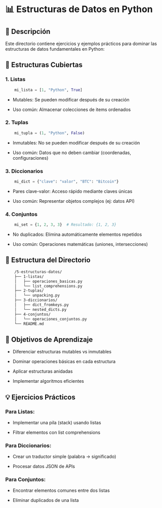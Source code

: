 # 📊 Estructuras de Datos en Python

## 📌 Descripción
Este directorio contiene ejercicios y ejemplos prácticos para dominar las estructuras de datos fundamentales en Python:

## 🧱 Estructuras Cubiertas

### 1. Listas

```python
    mi_lista = [1, "Python", True]
```

* Mutables: Se pueden modificar después de su creación

* Uso común: Almacenar colecciones de items ordenados

### 2. Tuplas

```python
    mi_tupla = (1, "Python", False)
```

* Inmutables: No se pueden modificar después de su creación

* Uso común: Datos que no deben cambiar (coordenadas, configuraciones)

### 3. Diccionarios

```python
    mi_dict = {"clave": "valor", "BTC": "Bitcoin"}
```

* Pares clave-valor: Acceso rápido mediante claves únicas

* Uso común: Representar objetos complejos (ej: datos API)

### 4. Conjuntos

```python
    mi_set = {1, 2, 3, 3}  # Resultado: {1, 2, 3}
```

* No duplicados: Elimina automáticamente elementos repetidos

* Uso común: Operaciones matemáticas (uniones, intersecciones)

## 📂 Estructura del Directorio

```bash
    /5-estructuras-datos/
    ├── 1-listas/
    │   ├── operaciones_basicas.py
    │   └── list_comprehensions.py
    ├── 2-tuplas/
    │   └── unpacking.py
    ├── 3-diccionarios/
    │   ├── dict_fromkeys.py
    │   └── nested_dicts.py
    ├── 4-conjuntos/
    │   └── operaciones_conjuntos.py
    └── README.md
```

## 🎯 Objetivos de Aprendizaje

* Diferenciar estructuras mutables vs inmutables

* Dominar operaciones básicas en cada estructura

* Aplicar estructuras anidadas

* Implementar algoritmos eficientes

## 💡 Ejercicios Prácticos

### Para Listas:

* Implementar una pila (stack) usando listas

* Filtrar elementos con list comprehensions

### Para Diccionarios:

* Crear un traductor simple (palabra → significado)

* Procesar datos JSON de APIs

### Para Conjuntos:

* Encontrar elementos comunes entre dos listas

* Eliminar duplicados de una lista
